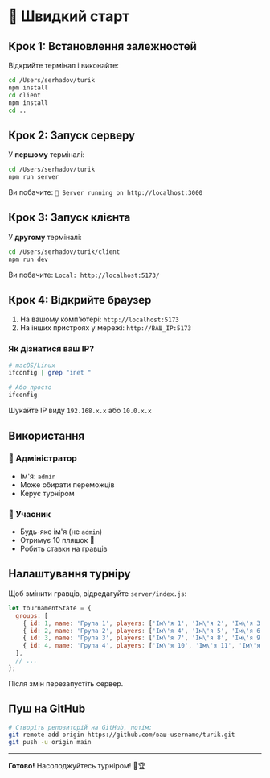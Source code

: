 # 🚀 Швидкий старт

## Крок 1: Встановлення залежностей

Відкрийте термінал і виконайте:

```bash
cd /Users/serhadov/turik
npm install
cd client
npm install
cd ..
```

## Крок 2: Запуск серверу

У **першому** терміналі:

```bash
cd /Users/serhadov/turik
npm run server
```

Ви побачите: `🚀 Server running on http://localhost:3000`

## Крок 3: Запуск клієнта

У **другому** терміналі:

```bash
cd /Users/serhadov/turik/client
npm run dev
```

Ви побачите: `Local: http://localhost:5173/`

## Крок 4: Відкрийте браузер

1. На вашому комп'ютері: `http://localhost:5173`
2. На інших пристроях у мережі: `http://ВАШ_IP:5173`

### Як дізнатися ваш IP?

```bash
# macOS/Linux
ifconfig | grep "inet "

# Або просто
ifconfig
```

Шукайте IP виду `192.168.x.x` або `10.0.x.x`

## Використання

### 👑 Адміністратор
- Ім'я: `admin`
- Може обирати переможців
- Керує турніром

### 👤 Учасник
- Будь-яке ім'я (не `admin`)
- Отримує 10 пляшок 🍺
- Робить ставки на гравців

## Налаштування турніру

Щоб змінити гравців, відредагуйте `server/index.js`:

```javascript
let tournamentState = {
  groups: [
    { id: 1, name: 'Група 1', players: ['Ім\'я 1', 'Ім\'я 2', 'Ім\'я 3'] },
    { id: 2, name: 'Група 2', players: ['Ім\'я 4', 'Ім\'я 5', 'Ім\'я 6'] },
    { id: 3, name: 'Група 3', players: ['Ім\'я 7', 'Ім\'я 8', 'Ім\'я 9'] },
    { id: 4, name: 'Група 4', players: ['Ім\'я 10', 'Ім\'я 11', 'Ім\'я 12'] }
  ],
  // ...
};
```

Після змін перезапустіть сервер.

## Пуш на GitHub

```bash
# Створіть репозиторій на GitHub, потім:
git remote add origin https://github.com/ваш-username/turik.git
git push -u origin main
```

---

**Готово!** Насолоджуйтесь турніром! 🍺🏆
